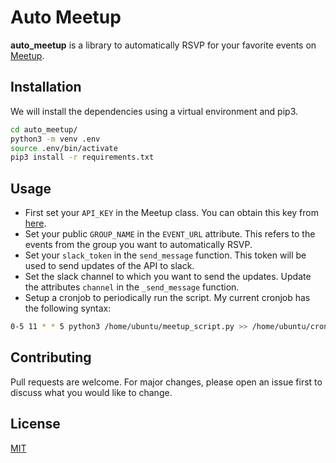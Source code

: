 # Auto Meetup

**auto_meetup** is a library to automatically RSVP for your favorite events on [Meetup](https://meetup.com). 

## Installation

We will install the dependencies using a virtual environment and pip3.

```bash
cd auto_meetup/
python3 -m venv .env
source .env/bin/activate
pip3 install -r requirements.txt
```

## Usage

- First set your `API_KEY` in the Meetup class. You can obtain this key from [here](https://secure.meetup.com/meetup_api/key/).
- Set your public `GROUP_NAME` in the `EVENT_URL` attribute. This refers to the events from the group you want to automatically RSVP.
- Set your `slack_token` in the `send_message` function. This token will be used to send updates of the API to slack.
- Set the slack channel to which you want to send the updates. Update the attributes `channel` in the `_send_message` function.
- Setup a cronjob to periodically run the script. My current cronjob has the following syntax:
```bash
0-5 11 * * 5 python3 /home/ubuntu/meetup_script.py >> /home/ubuntu/cron.log 2>&1
```

## Contributing
Pull requests are welcome. For major changes, please open an issue first to discuss what you would like to change.

## License
[MIT](https://choosealicense.com/licenses/mit/)
